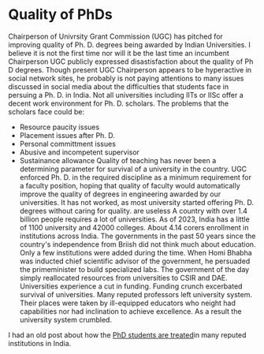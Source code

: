 # Quality of PhDs

Chairperson of Univrsity Grant Commission (UGC) has pitched for improving quality of Ph. D. degrees being awarded by Indian Universities. I believe it is
not the first time nor will it be the last time an incumbent Chairperson UGC publicly expressed disastisfaction about the quality of Ph D degrees. Though
present UGC Chairperson appears to be hyperactive in social network sites, he probably is not paying attentions to many issues discussed in social media
about the difficulties that students face in persuing a Ph. D. in India. Not all universities including IITs or IISc offer a decent work environment for
Ph. D. scholars. The problems that the scholars face could be:
- Resource paucity issues
- Placement issues after Ph. D.
- Personal committment issues
- Abusive and incompetent supervisor
- Sustainance allowance 
Quality of teaching has never been a determining parameter for survival of a university in the country. UGC enforced Ph. D. in the required discipline
as a minimum requirement for a faculty position, hoping that quality of faculty would automatically improve the quality of degrees in engineering awarded 
by our universities. It has not worked, as most university started offering Ph. D. degrees without caring for quality. 
are useless A country with over 1.4 billion
people requires a lot of universities. As of 2023, India has a little of 1100  university and 42000 colleges. About 4.14 corers enrollment in 
institutions across India. The governments in the past 50 years since the country's independence
from Briish did not think much about education. Only a few institutions were added during the time. When Homi Bhabha was inducted chief scientific 
advisor of the government, he persuaded the primeminister to build specialized labs. The government of the day simply reallocated resources from universities
to CSIR and DAE. Universities experience a cut in funding. Funding crunch excerbated survival of universities. Many reputed professors left university 
system. Their places were taken by ill-equipped educators who neight had capabilities nor had inclination to achieve excellence. As a result the university
system crumbled. 


I had an old post about how the [PhD students are treated](Topics/PhDstudents.md)in many reputed institutions in India.  
